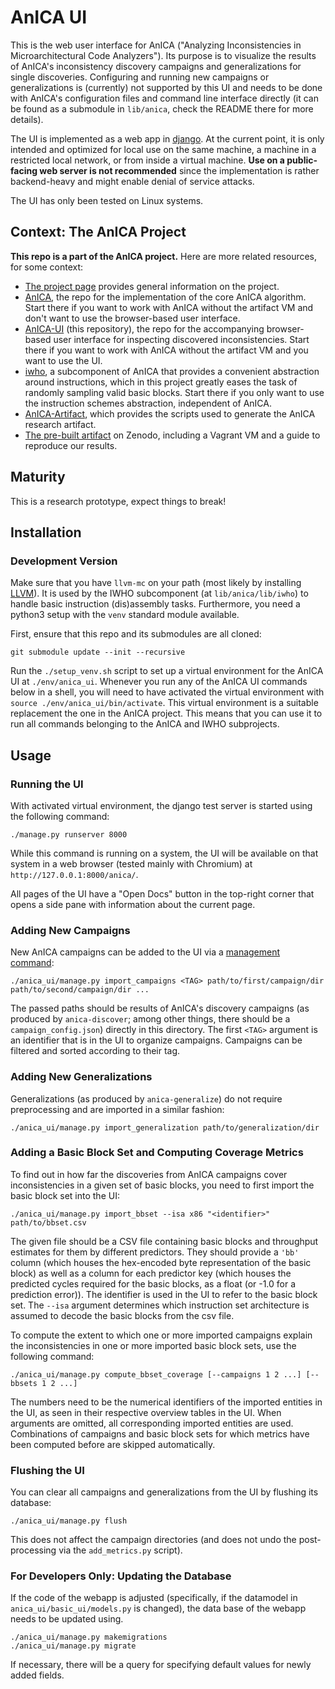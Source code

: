 # AnICA UI

This is the web user interface for AnICA ("Analyzing Inconsistencies in Microarchitectural Code Analyzers").
Its purpose is to visualize the results of AnICA's inconsistency discovery campaigns and generalizations for single discoveries.
Configuring and running new campaigns or generalizations is (currently) not supported by this UI and needs to be done with AnICA's configuration files and command line interface directly (it can be found as a submodule in `lib/anica`, check the README there for more details).

The UI is implemented as a web app in [django](https://www.djangoproject.com/).
At the current point, it is only intended and optimized for local use on the same machine, a machine in a restricted local network, or from inside a virtual machine.
**Use on a public-facing web server is not recommended** since the implementation is rather backend-heavy and might enable denial of service attacks.

The UI has only been tested on Linux systems.

## Context: The AnICA Project

**This repo is a part of the AnICA project.** Here are more related resources, for some context:
- [The project page](https://compilers.cs.uni-saarland.de/projects/anica/) provides general information on the project.
- [AnICA](https://github.com/cdl-saarland/AnICA), the repo for the implementation of the core AnICA algorithm. Start there if you want to work with AnICA without the artifact VM and don't want to use the browser-based user interface.
- [AnICA-UI](https://github.com/cdl-saarland/AnICA-UI) (this repository), the repo for the accompanying browser-based user interface for inspecting discovered inconsistencies. Start there if you want to work with AnICA without the artifact VM and you want to use the UI.
- [iwho](https://github.com/cdl-saarland/iwho), a subcomponent of AnICA that provides a convenient abstraction around instructions, which in this project greatly eases the task of randomly sampling valid basic blocks. Start there if you only want to use the instruction schemes abstraction, independent of AnICA.
- [AnICA-Artifact](https://github.com/cdl-saarland/AnICA-Artifact), which provides the scripts used to generate the AnICA research artifact.
- [The pre-built artifact](https://doi.org/10.5281/zenodo.6818170) on Zenodo, including a Vagrant VM and a guide to reproduce our results.



## Maturity

This is a research prototype, expect things to break!


## Installation

### Development Version

Make sure that you have `llvm-mc` on your path (most likely by installing [LLVM](https://llvm.org/)).
It is used by the IWHO subcomponent (at `lib/anica/lib/iwho`) to handle basic instruction (dis)assembly tasks.
Furthermore, you need a python3 setup with the `venv` standard module available.

First, ensure that this repo and its submodules are all cloned:
```
git submodule update --init --recursive
```
Run the `./setup_venv.sh` script to set up a virtual environment for the AnICA UI at `./env/anica_ui`.
Whenever you run any of the AnICA UI commands below in a shell, you will need to have activated the virtual environment with `source ./env/anica_ui/bin/activate`.
This virtual environment is a suitable replacement the one in the AnICA project.
This means that you can use it to run all commands belonging to the AnICA and IWHO subprojects.


## Usage

### Running the UI
With activated virtual environment, the django test server is started using the following command:
```
./manage.py runserver 8000
```
While this command is running on a system, the UI will be available on that system
in a web browser (tested mainly with Chromium) at
`http://127.0.0.1:8000/anica/`.

All pages of the UI have a "Open Docs" button in the top-right corner that opens a side pane with information about the current page.


### Adding New Campaigns

New AnICA campaigns can be added to the UI via a [management command](https://docs.djangoproject.com/en/3.2/howto/custom-management-commands/):
```
./anica_ui/manage.py import_campaigns <TAG> path/to/first/campaign/dir path/to/second/campaign/dir ...
```

The passed paths should be results of AnICA's discovery campaigns (as produced by `anica-discover`; among other things, there should be a `campaign_config.json`) directly in this directory.
The first `<TAG>` argument is an identifier that is in the UI to organize campaigns.
Campaigns can be filtered and sorted according to their tag.


### Adding New Generalizations

Generalizations (as produced by `anica-generalize`) do not require preprocessing and are imported in a similar fashion:

```
./anica_ui/manage.py import_generalization path/to/generalization/dir
```

### Adding a Basic Block Set and Computing Coverage Metrics

To find out in how far the discoveries from AnICA campaigns cover inconsistencies in a given set of basic blocks, you need to first import the basic block set into the UI:
```
./anica_ui/manage.py import_bbset --isa x86 "<identifier>" path/to/bbset.csv
```
The given file should be a CSV file containing basic blocks and throughput estimates for them by different predictors.
They should provide a `'bb'` column (which houses the hex-encoded byte representation of the basic block) as well as a column for each predictor key (which houses the predicted cycles required for the basic blocks, as a float (or -1.0 for a prediction error)).
The identifier is used in the UI to refer to the basic block set.
The `--isa` argument determines which instruction set architecture is assumed to decode the basic blocks from the csv file.

To compute the extent to which one or more imported campaigns explain the inconsistencies in one or more imported basic block sets, use the following command:
```
./anica_ui/manage.py compute_bbset_coverage [--campaigns 1 2 ...] [--bbsets 1 2 ...]
```
The numbers need to be the numerical identifiers of the imported entities in the UI, as seen in their respective overview tables in the UI.
When arguments are omitted, all corresponding imported entities are used.
Combinations of campaigns and basic block sets for which metrics have been computed before are skipped automatically.


### Flushing the UI

You can clear all campaigns and generalizations from the UI by flushing its database:
```
./anica_ui/manage.py flush
```
This does not affect the campaign directories (and does not undo the post-processing via the `add_metrics.py` script).


### For Developers Only: Updating the Database

If the code of the webapp is adjusted (specifically, if the datamodel in `anica_ui/basic_ui/models.py` is changed), the data base of the webapp needs to be updated using.
```
./anica_ui/manage.py makemigrations
./anica_ui/manage.py migrate
```
If necessary, there will be a query for specifying default values for newly added fields.


